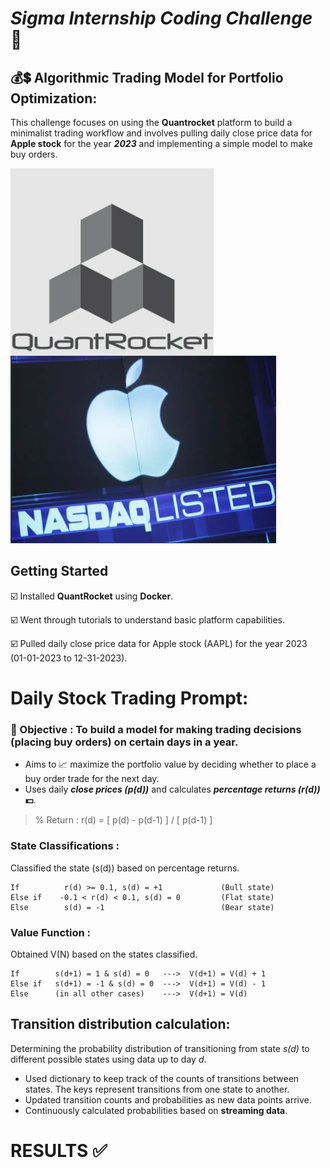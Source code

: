 # _Sigma Internship Coding Challenge_ 🚀
## 💰💲 Algorithmic Trading Model for Portfolio Optimization:

This challenge focuses on using the **Quantrocket** platform to build a minimalist trading workflow and involves pulling daily close price data for **Apple stock** for the year **_2023_** 
and implementing a simple model to make buy orders.

<img src= "https://github.com/prakash2903/Sigma_Challenge/blob/main/img/qr.PNG" height = 300, width = 325, align=left>

<img src= "https://github.com/prakash2903/Sigma_Challenge/blob/main/img/AppleStock.PNG" height = 300, width = 425>

## Getting Started
  ☑️ Installed **QuantRocket** using **Docker**.

  ☑️ Went through tutorials to understand basic platform capabilities.

  ☑️ Pulled daily close price data for Apple stock (AAPL) for the year 2023 (01-01-2023 to 12-31-2023).

# Daily Stock Trading Prompt:
### 🎯 Objective : To build a model for making trading decisions (placing buy orders) on certain days in a year.
* Aims to 📈 maximize the portfolio value by deciding whether to place a buy order trade for the next day.
* Uses daily **_close prices (p(d))_** and calculates **_percentage returns (r(d))_ 💵**.

> % Return : r(d) = [ p(d) - p(d-1) ]  / [ p(d-1) ]

### State Classifications :
Classified the state (s(d)) based on percentage returns.
```
If          r(d) >= 0.1, s(d) = +1             (Bull state)
Else if    -0.1 < r(d) < 0.1, s(d) = 0         (Flat state)
Else        s(d) = -1                          (Bear state)
```

### Value Function :
Obtained V(N) based on the states classified.
```
If        s(d+1) = 1 & s(d) = 0   --->  V(d+1) = V(d) + 1
Else if   s(d+1) = -1 & s(d) = 0  --->  V(d+1) = V(d) - 1
Else      (in all other cases)    --->  V(d+1) = V(d)
```

## Transition distribution calculation:
Determining the probability distribution of transitioning from state _s(d)_ to different possible states using data up to day _d_.
* Used dictionary to keep track of the counts of transitions between states. The keys represent transitions from one state to another.
* Updated transition counts and probabilities as new data points arrive.
* Continuously calculated probabilities based on **streaming data**.

# RESULTS ✅

